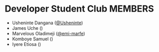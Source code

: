 # Developer Student Club MEMBERS

* Usheninte Dangana ([@Usheninte](https://github.com/Usheninte))  
* James Uche ()  
* Marvelous Oladimeji ([@emi-marfe](https://github.com/emi-marfe))  
* Komboye Samuel ()    
* Iyere Etiosa ()  
